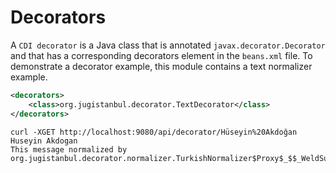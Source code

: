 # Decorators

A `CDI decorator` is a Java class that is annotated `javax.decorator.Decorator` and that has a corresponding decorators element in the `beans.xml` file. To demonstrate a decorator example, this module contains a text normalizer example.

```xml
<decorators>
    <class>org.jugistanbul.decorator.TextDecorator</class>
</decorators>
```

```shell script
curl -XGET http://localhost:9080/api/decorator/Hüseyin%20Akdoğan
Huseyin Akdogan
This message normalized by org.jugistanbul.decorator.normalizer.TurkishNormalizer$Proxy$_$$_WeldSubclass
```

